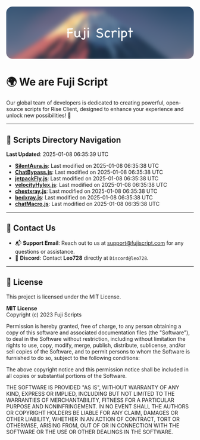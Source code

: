 ![Banner](.github/b.webp)

# 🌍 **We are Fuji Script**

Our global team of developers is dedicated to creating powerful, open-source scripts for Rise Client, designed to enhance your experience and unlock new possibilities! 🌟

---
<!-- SCRIPTS_NAVIGATION_START -->
## 📂 **Scripts Directory Navigation**

**Last Updated**: 2025-01-08 06:35:39 UTC

- **[SilentAura.js](scripts/SilentAura.js)**: Last modified on 2025-01-08 06:35:38 UTC
- **[ChatBypass.js](scripts/ChatBypass.js)**: Last modified on 2025-01-08 06:35:38 UTC
- **[jetpackFly.js](scripts/jetpackFly.js)**: Last modified on 2025-01-08 06:35:38 UTC
- **[velocityHylex.js](scripts/velocityHylex.js)**: Last modified on 2025-01-08 06:35:38 UTC
- **[chestxray.js](scripts/chestxray.js)**: Last modified on 2025-01-08 06:35:38 UTC
- **[bedxray.js](scripts/bedxray.js)**: Last modified on 2025-01-08 06:35:38 UTC
- **[chatMacro.js](scripts/chatMacro.js)**: Last modified on 2025-01-08 06:35:38 UTC

<!-- SCRIPTS_NAVIGATION_END -->

---

## 💬 **Contact Us**  
- 📬 **Support Email**: Reach out to us at [support@fujiscript.com](mailto:support@fujiscript.com) for any questions or assistance.  
- 💬 **Discord**: Contact **Leo728** directly at `Discord@leo728`.

---

## 📜 **License**

This project is licensed under the MIT License.  

**MIT License**  
Copyright (c) 2023 Fuji Scripts  

Permission is hereby granted, free of charge, to any person obtaining a copy of this software and associated documentation files (the "Software"), to deal in the Software without restriction, including without limitation the rights to use, copy, modify, merge, publish, distribute, sublicense, and/or sell copies of the Software, and to permit persons to whom the Software is furnished to do so, subject to the following conditions:  

The above copyright notice and this permission notice shall be included in all copies or substantial portions of the Software.  

THE SOFTWARE IS PROVIDED "AS IS", WITHOUT WARRANTY OF ANY KIND, EXPRESS OR IMPLIED, INCLUDING BUT NOT LIMITED TO THE WARRANTIES OF MERCHANTABILITY, FITNESS FOR A PARTICULAR PURPOSE AND NONINFRINGEMENT. IN NO EVENT SHALL THE AUTHORS OR COPYRIGHT HOLDERS BE LIABLE FOR ANY CLAIM, DAMAGES OR OTHER LIABILITY, WHETHER IN AN ACTION OF CONTRACT, TORT OR OTHERWISE, ARISING FROM, OUT OF OR IN CONNECTION WITH THE SOFTWARE OR THE USE OR OTHER DEALINGS IN THE SOFTWARE.  
